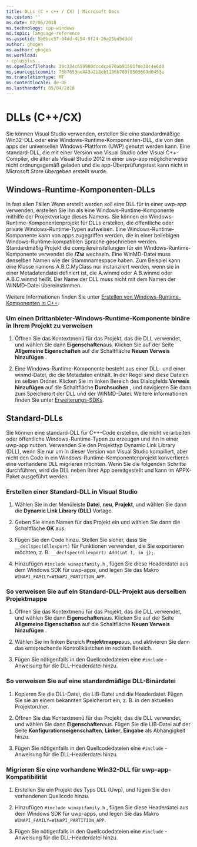 ```yaml
---
title: DLLs (C + c++ / CX) | Microsoft Docs
ms.custom: ''
ms.date: 02/06/2018
ms.technology: cpp-windows
ms.topic: language-reference
ms.assetid: 5b8bcc57-64dd-4c54-9f24-26a25bd5dddd
author: ghogen
ms.author: ghogen
ms.workload:
- cplusplus
ms.openlocfilehash: 39c334c659980dccdca670ab91501f0e30c4e6d0
ms.sourcegitcommit: 76b7653ae443a2b8eb1186b789f8503609d6453e
ms.translationtype: MT
ms.contentlocale: de-DE
ms.lasthandoff: 05/04/2018
---
```

# <a name="dlls-ccx"></a>DLLs (C++/CX)

Sie können Visual Studio verwenden, erstellen Sie eine standardmäßige Win32-DLL oder eine Windows-Runtime-Komponenten-DLL, die von den apps der universellen Windows-Plattform (UWP) genutzt werden kann. Eine standard-DLL, die mit einer Version von Visual Studio oder Visual C++-Compiler, die älter als Visual Studio 2012 in einer uwp-app möglicherweise nicht ordnungsgemäß geladen und die app-Überprüfungstest kann nicht in Microsoft Store übergeben erstellt wurde.

## <a name="windows-runtime-component-dlls"></a>Windows-Runtime-Komponenten-DLLs

In fast allen Fällen Wenn erstellt werden soll eine DLL für in einer uwp-app verwenden, erstellen Sie ihn als eine Windows-Runtime-Komponente mithilfe der Projektvorlage dieses Namens. Sie können ein Windows-Runtime-Komponentenprojekt für DLLs erstellen, die öffentliche oder private Windows-Runtime-Typen aufweisen. Eine Windows-Runtime-Komponente kann von apps zugegriffen werden, die in einer beliebigen Windows-Runtime-kompatiblen Sprache geschrieben werden. Standardmäßig Projekt die compilereinstellungen für ein Windows-Runtime-Komponente verwendet die **/Zw** wechseln. Eine WinMD-Datei muss denselben Namen wie der Stammnamespace haben. Zum Beispiel kann eine Klasse namens A.B.C.MyClass nur instanziiert werden, wenn sie in einer Metadatendatei definiert ist, die A.winmd oder A.B.winmd oder A.B.C.winmd heißt. Der Name der DLL muss nicht mit dem Namen der WINMD-Datei übereinstimmen.

Weitere Informationen finden Sie unter [Erstellen von Windows-Runtime-Komponenten in C++](/windows/uwp/winrt-components/creating-windows-runtime-components-in-cpp).

### <a name="to-reference-a-third-party-windows-runtime-component-binary-in-your-project"></a>Um einen Drittanbieter-Windows-Runtime-Komponente binäre in Ihrem Projekt zu verweisen

1. Öffnen Sie das Kontextmenü für das Projekt, das die DLL verwendet, und wählen Sie dann **Eigenschaften**aus. Klicken Sie auf der Seite **Allgemeine Eigenschaften** auf die Schaltfläche **Neuen Verweis hinzufügen** .

1. Eine Windows-Runtime-Komponente besteht aus einer DLL- und einer winmd-Datei, die die Metadaten enthält. In der Regel sind diese Dateien im selben Ordner. Klicken Sie im linken Bereich des Dialogfelds **Verweis hinzufügen** auf die Schaltfläche **Durchsuchen** , und navigieren Sie dann zum Speicherort der DLL und der WINMD-Datei. Weitere Informationen finden Sie unter [Erweiterungs-SDKs](/visualstudio/extensibility/creating-a-software-development-kit#ExtensionSDKs).

## <a name="standard-dlls"></a>Standard-DLLs

Sie können eine standard-DLL für C++-Code erstellen, die nicht verarbeiten oder öffentliche Windows-Runtime-Typen zu erzeugen und ihn in einer uwp-app nutzen. Verwenden Sie den Projekttyp Dynamic Link Library (DLL), wenn Sie nur um in dieser Version von Visual Studio kompiliert, aber nicht den Code in ein Windows-Runtime-Komponentenprojekt konvertieren eine vorhandene DLL migrieren möchten. Wenn Sie die folgenden Schritte durchführen, wird die DLL neben Ihrer App bereitgestellt und kann im APPX-Paket ausgeführt werden.

### <a name="to-create-a-standard-dll-in-visual-studio"></a>Erstellen einer Standard-DLL in Visual Studio

1. Wählen Sie in der Menüleiste **Datei**, **neu**, **Projekt**, und wählen Sie dann die **Dynamic Link Library (DLL)** Vorlage.

1. Geben Sie einen Namen für das Projekt ein und wählen Sie dann die Schaltfläche **OK** aus.

1. Fügen Sie den Code hinzu. Stellen Sie sicher, dass Sie `__declspec(dllexport)` für Funktionen verwenden, die Sie exportieren möchten, z. B. `__declspec(dllexport) Add(int I, in j);`.

1. Hinzufügen `#include winapifamily.h` , fügen Sie diese Headerdatei aus dem Windows SDK für uwp-apps, und legen Sie das Makro `WINAPI_FAMILY=WINAPI_PARTITION_APP`.

### <a name="to-reference-a-standard-dll-project-from-the-same-solution"></a>So verweisen Sie auf ein Standard-DLL-Projekt aus derselben Projektmappe

1. Öffnen Sie das Kontextmenü für das Projekt, das die DLL verwendet, und wählen Sie dann **Eigenschaften**aus. Klicken Sie auf der Seite **Allgemeine Eigenschaften** auf die Schaltfläche **Neuen Verweis hinzufügen** .

1. Wählen Sie im linken Bereich **Projektmappe**aus, und aktivieren Sie dann das entsprechende Kontrollkästchen im rechten Bereich.

1. Fügen Sie nötigenfalls in den Quellcodedateien eine `#include` -Anweisung für die DLL-Headerdatei hinzu.

### <a name="to-reference-a-standard-dll-binary"></a>So verweisen Sie auf eine standardmäßige DLL-Binärdatei

1. Kopieren Sie die DLL-Datei, die LIB-Datei und die Headerdatei. Fügen Sie sie an einem bekannten Speicherort ein, z. B. in den aktuellen Projektordner.

1. Öffnen Sie das Kontextmenü für das Projekt, das die DLL verwendet, und wählen Sie dann **Eigenschaften**aus. Fügen Sie die LIB-Datei auf der Seite **Konfigurationseigenschaften**, **Linker**, **Eingabe** als Abhängigkeit hinzu.

1. Fügen Sie nötigenfalls in den Quellcodedateien eine `#include` -Anweisung für die DLL-Headerdatei hinzu.

### <a name="to-migrate-an-existing-win32-dll-for-uwp-app-compatibility"></a>Migrieren Sie eine vorhandene Win32-DLL für uwp-app-Kompatibilität

1. Erstellen Sie ein Projekt des Typs DLL (Uwp), und fügen Sie den vorhandenen Quellcode hinzu.

1. Hinzufügen `#include winapifamily.h` , fügen Sie diese Headerdatei aus dem Windows SDK für uwp-apps, und legen Sie das Makro `WINAPI_FAMILY=WINAPI_PARTITION_APP`.

1. Fügen Sie nötigenfalls in den Quellcodedateien eine `#include` -Anweisung für die DLL-Headerdatei hinzu.
